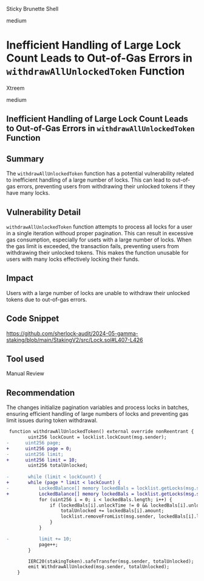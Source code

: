 Sticky Brunette Shell

medium

# Inefficient Handling of Large Lock Count Leads to Out-of-Gas Errors in `withdrawAllUnlockedToken` Function

Xtreem

medium

## Inefficient Handling of Large Lock Count Leads to Out-of-Gas Errors in `withdrawAllUnlockedToken` Function

## Summary
The `withdrawAllUnlockedToken` function has a potential vulnerability related to inefficient handling of a large number of locks. This can lead to out-of-gas errors, preventing users from withdrawing their unlocked tokens if they have many locks.

## Vulnerability Detail
`withdrawAllUnlockedToken` function attempts to process all locks for a user in a single iteration withoud proper pagination. This can result in excessive gas consumption, especially for usets with a large number of locks. When the gas limit is exceeded, the transaction fails, preventing users from withdrawing their unlocked tokens. This makes the function unusable for users with many locks effectively locking their funds.

## Impact
Users with a large number of locks are unable to withdraw their unlocked tokens due to out-of-gas errors.

## Code Snippet
https://github.com/sherlock-audit/2024-05-gamma-staking/blob/main/StakingV2/src/Lock.sol#L407-L426
## Tool used

Manual Review

## Recommendation
The changes initialize pagination variables and process locks in batches, ensuring efficient handling of large numbers of locks and preventing gas limit issues during token withdrawal.

```diff
 function withdrawAllUnlockedToken() external override nonReentrant {
        uint256 lockCount = locklist.lockCount(msg.sender); 
-      uint256 page;
+      uint256 page = 0;
-      uint256 limit;
+      uint256 limit = 10;
        uint256 totalUnlocked;
        
-       while (limit < lockCount) {
+       while (page * limit < lockCount) {
-           LockedBalance[] memory lockedBals = locklist.getLocks(msg.sender, page, lockCount);
+           LockedBalance[] memory lockedBals = locklist.getLocks(msg.sender, page, limit);
            for (uint256 i = 0; i < lockedBals.length; i++) {
                if (lockedBals[i].unlockTime != 0 && lockedBals[i].unlockTime < block.timestamp) {
                    totalUnlocked += lockedBals[i].amount;
                    locklist.removeFromList(msg.sender, lockedBals[i].lockId);
                }
            }

-           limit += 10;
            page++;
        }

        IERC20(stakingToken).safeTransfer(msg.sender, totalUnlocked);
        emit WithdrawAllUnlocked(msg.sender, totalUnlocked);
    }
```
